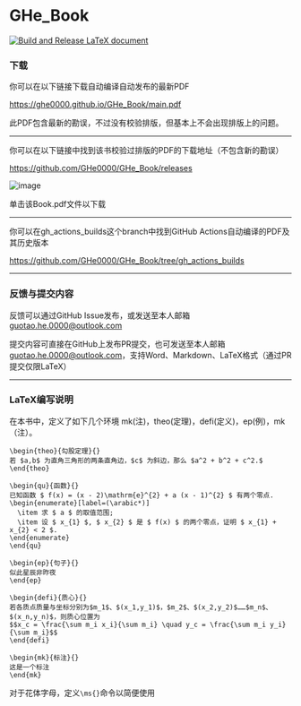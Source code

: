 # GHe_Book

[![Build and Release LaTeX document](https://github.com/GHe0000/GHe_Book/actions/workflows/build-latex-pdf.yml/badge.svg)](https://github.com/GHe0000/GHe_Book/actions/workflows/build-latex-pdf.yml)

### 下载

你可以在以下链接下载自动编译自动发布的最新PDF

<https://ghe0000.github.io/GHe_Book/main.pdf>

此PDF包含最新的勘误，不过没有校验排版，但基本上不会出现排版上的问题。

---

你可以在以下链接中找到该书校验过排版的PDF的下载地址（不包含新的勘误）

<https://github.com/GHe0000/GHe_Book/releases>

![image](https://user-images.githubusercontent.com/30252929/204068686-2b744834-a45e-4af9-bc1c-2fb407cc8715.png)

单击该Book.pdf文件以下载

---

你可以在gh_actions_builds这个branch中找到GitHub Actions自动编译的PDF及其历史版本

<https://github.com/GHe0000/GHe_Book/tree/gh_actions_builds>

---

### 反馈与提交内容

反馈可以通过GitHub Issue发布，或发送至本人邮箱<guotao.he.0000@outlook.com>

提交内容可直接在GitHub上发布PR提交，也可发送至本人邮箱<guotao.he.0000@outlook.com>，支持Word、Markdown、LaTeX格式（通过PR提交仅限LaTeX）

---

### LaTeX编写说明

在本书中，定义了如下几个环境
mk(注)，theo(定理)，defi(定义)，ep(例)，mk（注）。
```
\begin{theo}{勾股定理}{}
若 $a,b$ 为直角三角形的两条直角边，$c$ 为斜边，那么 $a^2 + b^2 + c^2.$
\end{theo}

\begin{qu}{函数}{}
已知函数 $ f(x) = (x - 2)\mathrm{e}^{2} + a (x - 1)^{2} $ 有两个零点.
\begin{enumerate}[label=(\arabic*)]
  \item 求 $ a $ 的取值范围;
  \item 设 $ x_{1} $, $ x_{2} $ 是 $ f(x) $ 的两个零点，证明 $ x_{1} + x_{2} < 2 $.
\end{enumerate}
\end{qu}

\begin{ep}{句子}{}
似此星辰非昨夜
\end{ep}

\begin{defi}{质心}{}
若各质点质量与坐标分别为$m_1$、$(x_1,y_1)$，$m_2$、$(x_2,y_2)$……$m_n$、$(x_n,y_n)$，则质心位置为
$$x_c = \frac{\sum m_i x_i}{\sum m_i} \quad y_c = \frac{\sum m_i y_i}{\sum m_i}$$
\end{defi}

\begin{mk}{标注}{}
这是一个标注
\end{mk}
```

对于花体字母，定义`\ms{}`命令以简便使用

